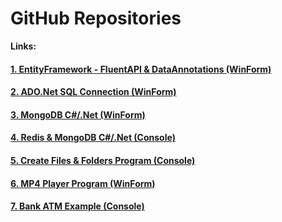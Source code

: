 

# GitHub Repositories

**Links:**

#### [1. EntityFramework - FluentAPI & DataAnnotations (WinForm)](https://learadini.github.io/EntityFramework-FluentAPI-DataAnnotations/)
#### [2. ADO.Net SQL Connection (WinForm)](https://learadini.github.io/ActiveX-Data-Objects-SQL/)
#### [3. MongoDB C#/.Net (WinForm)](https://learadini.github.io/MongoDB-C-.NET-Driver/)
#### [4. Redis & MongoDB C#/.Net (Console)](https://learadini.github.io/MongoDB-Redis-.NET/)
#### [5. Create Files & Folders Program (Console)](https://learadini.github.io/Create-Files-and-Folders/)
#### [6. MP4 Player Program (WinForm)](https://learadini.github.io/WinForm-Media-Player/)
#### [7. Bank ATM Example (Console)](https://learadini.github.io/ATM-PROJECT/)
